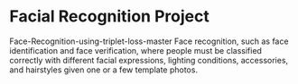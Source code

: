 # Facial Recognition Project
 Face-Recognition-using-triplet-loss-master
Face recognition, such as face identification and face verification, where people must be classified correctly with different facial expressions, lighting conditions, accessories, and hairstyles given one or a few template photos.

